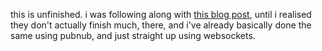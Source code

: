 this is unfinished. i was following along with [this blog post](https://blog.pusher.com/making-reactjs-realtime-with-websockets/), until i realised they don't actually finish much, there, and i've already basically done the same using pubnub, and just straight up using websockets.

